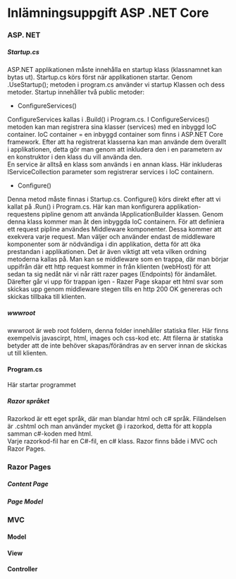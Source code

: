 
# Inlämningsuppgift ASP .NET Core



### ASP. NET  
 
 ##### Startup.cs 
ASP.NET applikationen måste innehålla en startup klass (klassnamnet kan bytas ut). Startup.cs körs först när applikationen startar. 
Genom .UseStartup<Startup>(); metoden i program.cs använder vi startup Klassen och dess metoder. Startup innehåller två public metoder:



 
 * ConfigureServices()
 
ConfigureServices kallas i .Build() i Program.cs. 
I ConfigureServices() metoden kan man registrera sina klasser (services) med en inbyggd IoC container.
IoC container = en inbyggd container som finns i ASP.NET Core framework.
Efter att ha registrerat klasserna kan man använde dem överallt i applikationen, 
detta gör man genom att inkludera den i en parametern av en konstruktor i den klass du vill använda den.  
En service är alltså en klass som används i en annan klass. 
Här inkluderas IServiceCollection parameter som registrerar services i IoC containern.

 
* Configure()
 
Denna metod måste finnas i Startup.cs.
Configure() körs direkt efter att vi kallat på .Run() i Program.cs. 
Här kan man konfigurera applikation-requestens pipline genom att använda IApplicationBuilder klassen.
Genom denna klass kommer man åt den inbyggda IoC containern.
För att definiera ett request pipline användes Middleware komponenter. Dessa kommer att exekvera varje request. 
Man väljer och använder endast de middleware komponenter som är nödvändiga i din applikation, detta för att öka prestandan i applikationen. 
Det är även viktigt att veta vilken ordning metoderna kallas på. 
Man kan se middleware som en trappa, där man börjar uppifrån där ett http request kommer in från klienten (webHost) för att sedan ta sig nedåt
när vi når rätt razer pages (Endpoints) för ändamålet. Därefter går vi upp för trappan igen - Razer Page skapar ett html svar som skickas upp genom middleware stegen
tills en http 200 OK genereras och skickas tillbaka till klienten.




 ##### wwwroot
 
wwwroot är web root foldern, denna folder innehåller statiska filer. Här finns exempelvis javascirpt, html, images och css-kod etc. Att filerna är statiska betyder att de inte behöver skapas/förändras av en server innan de skickas ut till klienten.

 
 #### Program.cs
Här startar programmet
          
 ##### Razor språket 

Razorkod är ett eget språk, där man blandar html och c# språk. 
Filändelsen är .cshtml och man använder mycket @ i razorkod, detta för att koppla samman c#-koden med html.  
Varje razorkod-fil har en C#-fil, en c# klass. 
Razor finns både i MVC och Razor Pages.

            
### Razor Pages
##### Content Page
##### Page Model 

### MVC
#### Model 
#### View 
#### Controller 
